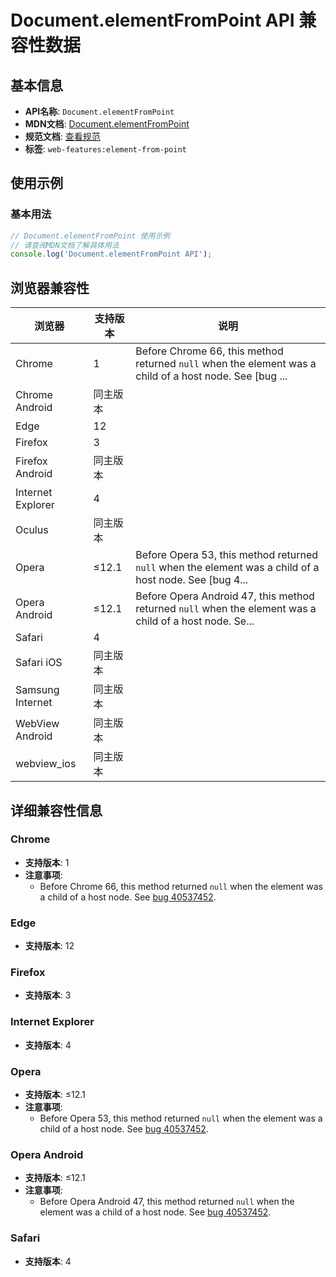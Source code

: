 # Document.elementFromPoint API 兼容性数据

## 基本信息

- **API名称**: `Document.elementFromPoint`
- **MDN文档**: [Document.elementFromPoint](https://developer.mozilla.org/docs/Web/API/Document/elementFromPoint)
- **规范文档**: [查看规范](https://drafts.csswg.org/cssom-view/#dom-document-elementfrompoint)
- **标签**: `web-features:element-from-point`

## 使用示例

### 基本用法

```javascript
// Document.elementFromPoint 使用示例
// 请查阅MDN文档了解具体用法
console.log('Document.elementFromPoint API');
```

## 浏览器兼容性

| 浏览器 | 支持版本 | 说明 |
|--------|----------|------|
| Chrome | 1 | Before Chrome 66, this method returned `null` when the element was a child of a host node. See [bug ... |
| Chrome Android | 同主版本 |  |
| Edge | 12 |  |
| Firefox | 3 |  |
| Firefox Android | 同主版本 |  |
| Internet Explorer | 4 |  |
| Oculus | 同主版本 |  |
| Opera | ≤12.1 | Before Opera 53, this method returned `null` when the element was a child of a host node. See [bug 4... |
| Opera Android | ≤12.1 | Before Opera Android 47, this method returned `null` when the element was a child of a host node. Se... |
| Safari | 4 |  |
| Safari iOS | 同主版本 |  |
| Samsung Internet | 同主版本 |  |
| WebView Android | 同主版本 |  |
| webview_ios | 同主版本 |  |

## 详细兼容性信息

### Chrome

- **支持版本**: 1
- **注意事项**:
  - Before Chrome 66, this method returned `null` when the element was a child of a host node. See [bug 40537452](https://crbug.com/40537452).

### Edge

- **支持版本**: 12

### Firefox

- **支持版本**: 3

### Internet Explorer

- **支持版本**: 4

### Opera

- **支持版本**: ≤12.1
- **注意事项**:
  - Before Opera 53, this method returned `null` when the element was a child of a host node. See [bug 40537452](https://crbug.com/40537452).

### Opera Android

- **支持版本**: ≤12.1
- **注意事项**:
  - Before Opera Android 47, this method returned `null` when the element was a child of a host node. See [bug 40537452](https://crbug.com/40537452).

### Safari

- **支持版本**: 4

